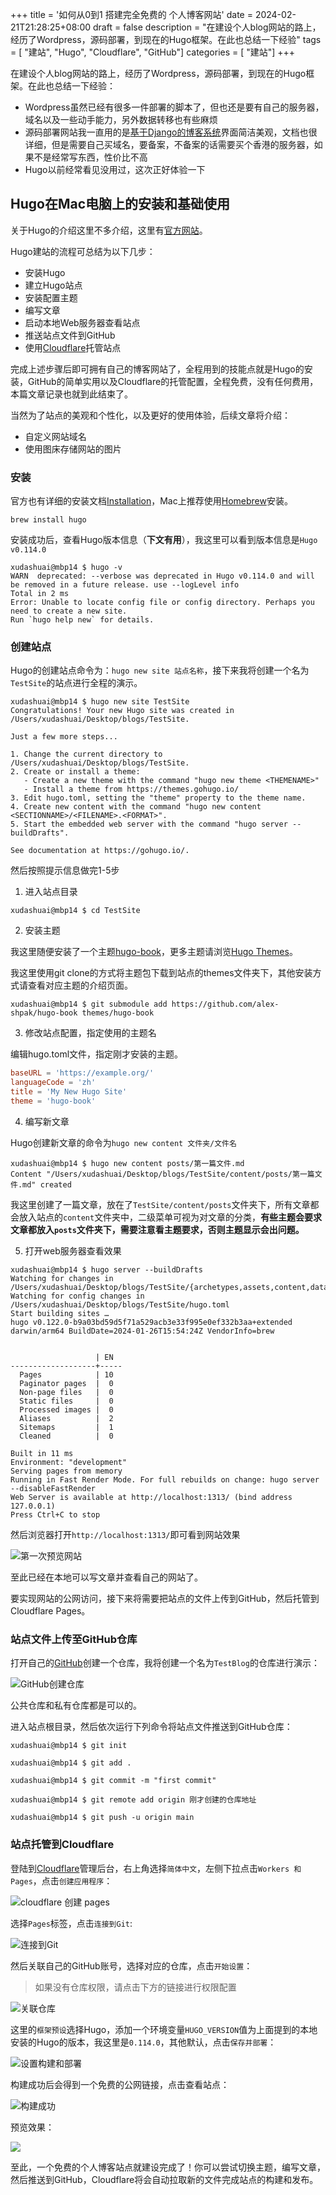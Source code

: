 +++
title = '如何从0到1 搭建完全免费的 个人博客网站'
date = 2024-02-21T21:28:25+08:00
draft = false
description = "在建设个人blog网站的路上，经历了Wordpress，源码部署，到现在的Hugo框架。在此也总结一下经验" 
tags = [ "建站", "Hugo", "Cloudflare", "GitHub"] 
categories = [ "建站"]
+++

在建设个人blog网站的路上，经历了Wordpress，源码部署，到现在的Hugo框架。在此也总结一下经验：
- Wordpress虽然已经有很多一件部署的脚本了，但也还是要有自己的服务器，域名以及一些动手能力，另外数据转移也有些麻烦
- 源码部署网站我一直用的是[基于Django的博客系统](https://github.com/liangliangyy/DjangoBlog)界面简洁美观，文档也很详细，但是需要自己买域名，要备案，不备案的话需要买个香港的服务器，如果不是经常写东西，性价比不高
- Hugo以前经常看见没用过，这次正好体验一下

## Hugo在Mac电脑上的安装和基础使用

关于Hugo的介绍这里不多介绍，这里有[官方网站](https://gohugo.io/)。

Hugo建站的流程可总结为以下几步：

- 安装Hugo
- 建立Hugo站点
- 安装配置主题
- 编写文章
- 启动本地Web服务器查看站点
- 推送站点文件到GitHub
- 使用[Cloudflare](https://www.cloudflare.com/)托管站点

完成上述步骤后即可拥有自己的博客网站了，全程用到的技能点就是Hugo的安装，GitHub的简单实用以及Cloudflare的托管配置，全程免费，没有任何费用，本篇文章记录也就到此结束了。

当然为了站点的美观和个性化，以及更好的使用体验，后续文章将介绍：

- 自定义网站域名
- 使用图床存储网站的图片

### 安装

官方也有详细的安装文档[Installation](https://gohugo.io/installation/)，Mac上推荐使用[Homebrew](https://brew.sh/)安装。

```shell
brew install hugo
```

安装成功后，查看Hugo版本信息（**下文有用**），我这里可以看到版本信息是`Hugo v0.114.0`

```shell
xudashuai@mbp14 $ hugo -v
WARN  deprecated: --verbose was deprecated in Hugo v0.114.0 and will be removed in a future release. use --logLevel info
Total in 2 ms
Error: Unable to locate config file or config directory. Perhaps you need to create a new site.
Run `hugo help new` for details.
```

### 创建站点

Hugo的创建站点命令为：`hugo new site 站点名称`，接下来我将创建一个名为`TestSite`的站点进行全程的演示。

```shell
xudashuai@mbp14 $ hugo new site TestSite
Congratulations! Your new Hugo site was created in /Users/xudashuai/Desktop/blogs/TestSite.

Just a few more steps...

1. Change the current directory to /Users/xudashuai/Desktop/blogs/TestSite.
2. Create or install a theme:
   - Create a new theme with the command "hugo new theme <THEMENAME>"
   - Install a theme from https://themes.gohugo.io/
3. Edit hugo.toml, setting the "theme" property to the theme name.
4. Create new content with the command "hugo new content <SECTIONNAME>/<FILENAME>.<FORMAT>".
5. Start the embedded web server with the command "hugo server --buildDrafts".

See documentation at https://gohugo.io/.
```

然后按照提示信息做完1-5步

1. 进入站点目录

```shell
xudashuai@mbp14 $ cd TestSite
```

2. 安装主题

我这里随便安装了一个主题[hugo-book](https://themes.gohugo.io/themes/hugo-book/#installation)，更多主题请浏览[Hugo Themes](https://themes.gohugo.io/)。

我这里使用git clone的方式将主题包下载到站点的themes文件夹下，其他安装方式请查看对应主题的介绍页面。

```shell
xudashuai@mbp14 $ git submodule add https://github.com/alex-shpak/hugo-book themes/hugo-book
```

3. 修改站点配置，指定使用的主题名

编辑hugo.toml文件，指定刚才安装的主题。

```toml
baseURL = 'https://example.org/'
languageCode = 'zh'
title = 'My New Hugo Site'
theme = 'hugo-book'
```

4. 编写新文章

Hugo创建新文章的命令为`hugo new content 文件夹/文件名`

```shell
xudashuai@mbp14 $ hugo new content posts/第一篇文件.md 
Content "/Users/xudashuai/Desktop/blogs/TestSite/content/posts/第一篇文件.md" created
```

我这里创建了一篇文章，放在了`TestSite/content/posts`文件夹下，所有文章都会放入站点的`content`文件夹中，二级菜单可视为对文章的分类，**有些主题会要求文章都放入`posts`文件夹下，需要注意看主题要求，否则主题显示会出问题。**

5. 打开web服务器查看效果

```shell
xudashuai@mbp14 $ hugo server --buildDrafts
Watching for changes in /Users/xudashuai/Desktop/blogs/TestSite/{archetypes,assets,content,data,i18n,layouts,static,themes}
Watching for config changes in /Users/xudashuai/Desktop/blogs/TestSite/hugo.toml
Start building sites … 
hugo v0.122.0-b9a03bd59d5f71a529acb3e33f995e0ef332b3aa+extended darwin/arm64 BuildDate=2024-01-26T15:54:24Z VendorInfo=brew


                   | EN  
-------------------+-----
  Pages            | 10  
  Paginator pages  |  0  
  Non-page files   |  0  
  Static files     |  0  
  Processed images |  0  
  Aliases          |  2  
  Sitemaps         |  1  
  Cleaned          |  0  

Built in 11 ms
Environment: "development"
Serving pages from memory
Running in Fast Render Mode. For full rebuilds on change: hugo server --disableFastRender
Web Server is available at http://localhost:1313/ (bind address 127.0.0.1) 
Press Ctrl+C to stop
```

然后浏览器打开`http://localhost:1313/`即可看到网站效果

![第一次预览网站](/Users/xudashuai/Desktop/20240223225537.jpg)

至此已经在本地可以写文章并查看自己的网站了。

要实现网站的公网访问，接下来将需要把站点的文件上传到GitHub，然后托管到Cloudflare Pages。

### 站点文件上传至GitHub仓库

打开自己的[GitHub](https://github.com/)创建一个仓库，我将创建一个名为`TestBlog`的仓库进行演示：

![GitHub创建仓库](https://minio.xudashuai.blog/blog/20240223210551.jpg)

公共仓库和私有仓库都是可以的。

进入站点根目录，然后依次运行下列命令将站点文件推送到GitHub仓库：

```shell
xudashuai@mbp14 $ git init
```
```shell
xudashuai@mbp14 $ git add .
```
```shell
xudashuai@mbp14 $ git commit -m "first commit"
```
```shell
xudashuai@mbp14 $ git remote add origin 刚才创建的仓库地址
```
```shell
xudashuai@mbp14 $ git push -u origin main
```

### 站点托管到Cloudflare

登陆到[Cloudflare](https://dash.cloudflare.com/)管理后台，右上角选择`简体中文`，左侧下拉点击`Workers 和 Pages`，点击`创建应用程序`：

![cloudflare 创建 pages](https://minio.xudashuai.blog/blog/2311708694559_.pic.jpg)

选择`Pages`标签，点击`连接到Git`:

![连接到Git](https://minio.xudashuai.blog/blog/20240223212548.jpg)

然后关联自己的GitHub账号，选择对应的仓库，点击`开始设置`：

> 如果没有仓库权限，请点击下方的链接进行权限配置

![关联仓库](https://minio.xudashuai.blog/blog/20240223213001.jpg)

这里的`框架预设`选择Hugo，添加一个环境变量`HUGO_VERSION`值为上面提到的本地安装的Hugo的版本，我这里是`0.114.0`，其他默认，点击`保存并部署`：

![设置构建和部署](https://minio.xudashuai.blog/blog/20240223215035.jpg)

构建成功后会得到一个免费的公网链接，点击查看站点：

![构建成功](https://minio.xudashuai.blog/blog/20240223225901.jpg)

预览效果：

![](https://minio.xudashuai.blog/blog/20240223225954.jpg)

至此，一个免费的个人博客站点就建设完成了！你可以尝试切换主题，编写文章，然后推送到GitHub，Cloudflare将会自动拉取新的文件完成站点的构建和发布。






